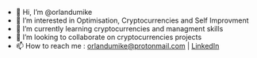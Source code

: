 - 👋 Hi, I’m @orlandumike
- 👀 I’m interested in Optimisation, Cryptocurrencies and Self Improvment
- 🌱 I’m currently learning cryptocurrencies and managment skills
- 💞️ I’m looking to collaborate on cryptocurrencies projects
- 📫 How to reach me : orlandumike@protonmail.com | [LinkedIn](https://www.linkedin.com/in/micaelmasse/)

<!---
orlandumike/orlandumike is a ✨ special ✨ repository because its `README.md` (this file) appears on your GitHub profile.
You can click the Preview link to take a look at your changes.
--->
